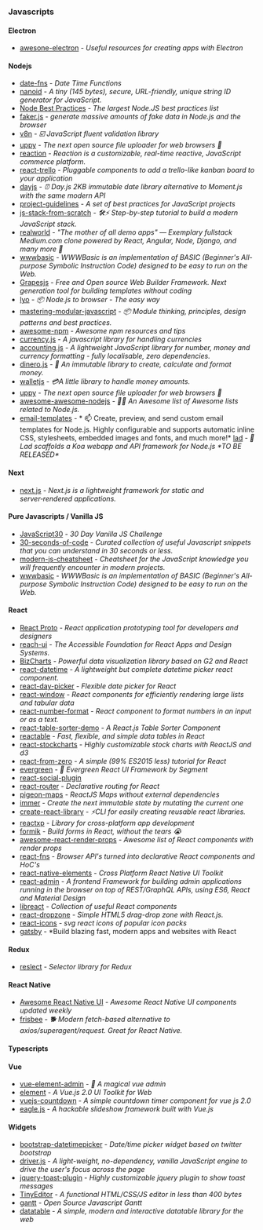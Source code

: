 ### Javascripts

#### Electron

- [awesone-electron](https://github.com/sindresorhus/awesome-electron) - _Useful resources for creating apps with Electron_

#### Nodejs

- [date-fns](https://github.com/date-fns/date-fns) - _Date Time Functions_
- [nanoid](https://github.com/ai/nanoid) - _A tiny (145 bytes), secure, URL-friendly, unique string ID generator for JavaScript._
- [Node Best Practices](https://github.com/i0natan/nodebestpractices) - _The largest Node.JS best practices list_
- [faker.js](https://github.com/Marak/faker.js) - _generate massive amounts of fake data in Node.js and the browser_
- [v8n](https://github.com/imbrn/v8n) - _☑️ JavaScript fluent validation library_
- [uppy](https://github.com/transloadit/uppy) - _The next open source file uploader for web browsers 🐶_
- [reaction](https://github.com/reactioncommerce/reaction) - _Reaction is a customizable, real-time reactive, JavaScript commerce platform._
- [react-trello](https://github.com/rcdexta/react-trello) - _Pluggable components to add a trello-like kanban board to your application_
- [dayjs](https://github.com/iamkun/dayjs) - _⏰ Day.js 2KB immutable date library alternative to Moment.js with the same modern API_
- [project-guidelines](https://github.com/elsewhencode/project-guidelines) - _A set of best practices for JavaScript projects_
- [js-stack-from-scratch](https://github.com/verekia/js-stack-from-scratch) - _🛠️⚡ Step-by-step tutorial to build a modern JavaScript stack._
- [realworld](https://github.com/gothinkster/realworld) - _"The mother of all demo apps" — Exemplary fullstack Medium.com clone powered by React, Angular, Node, Django, and many more 🏅_
- [wwwbasic](https://github.com/google/wwwbasic) - _WWWBasic is an implementation of BASIC (Beginner's All-purpose Symbolic Instruction Code) designed to be easy to run on the Web._
- [Grapesjs](https://github.com/artf/grapesjs) - _Free and Open source Web Builder Framework. Next generation tool for building templates without coding_
- [lyo](https://github.com/bokub/lyo) - _📦 Node.js to browser - The easy way_
- [mastering-modular-javascript](https://github.com/mjavascript/mastering-modular-javascript) - _📦 Module thinking, principles, design patterns and best practices._
- [awesome-npm](https://github.com/sindresorhus/awesome-npm) - _Awesome npm resources and tips_
- [currency.js](https://github.com/scurker/currency.js) - _A javascript library for handling currencies_
- [accounting.js](https://github.com/openexchangerates/accounting.js) - _A lightweight JavaScript library for number, money and currency formatting - fully localisable, zero dependencies._
- [dinero.js](https://github.com/sarahdayan/dinero.js) - _💸 An immutable library to create, calculate and format money._
- [walletjs](https://github.com/dleitee/walletjs) - _💳A little library to handle money amounts._
- [uppy](https://github.com/transloadit/uppy) - _The next open source file uploader for web browsers 🐶_
- [awesome-awesome-nodejs](https://github.com/bnb/awesome-awesome-nodejs) - _🐢🚀 An Awesome list of Awesome lists related to Node.js._
- [email-templates](https://github.com/niftylettuce/email-templates) - *
  📫 Create, preview, and send custom email templates for Node.js. Highly configurable and supports automatic inline CSS, stylesheets, embedded images and fonts, and much more!*
  [lad](https://github.com/ladjs/lad) - _👦 Lad scaffolds a Koa webapp and API framework for Node.js \*TO BE RELEASED\*_

#### Next

- [next.js](https://github.com/zeit/next.js) - _Next.js is a lightweight framework for static and server‑rendered applications._

#### Pure Javascripts / Vanilla JS

- [JavaScript30](https://github.com/wesbos/JavaScript30) - _30 Day Vanilla JS Challenge_
- [30-seconds-of-code](https://github.com/Chalarangelo/30-seconds-of-code) - _Curated collection of useful Javascript snippets that you can understand in 30 seconds or less._
- [modern-js-cheatsheet](https://github.com/mbeaudru/modern-js-cheatsheet) - _Cheatsheet for the JavaScript knowledge you will frequently encounter in modern projects._
- [wwwbasic](https://github.com/google/wwwbasic) - _WWWBasic is an implementation of BASIC (Beginner's All-purpose Symbolic Instruction Code) designed to be easy to run on the Web._

#### React

- [React Proto](https://github.com/React-Proto/react-proto) - _React application prototyping tool for developers and designers_
- [reach-ui](https://github.com/reach/reach-ui) - _The Accessible Foundation for React Apps and Design Systems._
- [BizCharts](https://github.com/alibaba/BizCharts) - _Powerful data visualization library based on G2 and React_
- [react-datetime](https://github.com/YouCanBookMe/react-datetime) - _A lightweight but complete datetime picker react component._
- [react-day-picker](https://github.com/gpbl/react-day-picker) - _Flexible date picker for React_
- [react-window](https://github.com/bvaughn/react-window) - _React components for efficiently rendering large lists and tabular data_
- [react-number-format](https://github.com/s-yadav/react-number-format) - _React component to format numbers in an input or as a text._
- [react-table-sorter-demo](https://github.com/bgerm/react-table-sorter-demo) - _A React.js Table Sorter Component_
- [reactable](https://github.com/glittershark/reactable) - _Fast, flexible, and simple data tables in React_
- [react-stockcharts](https://github.com/rrag/react-stockcharts) - _Highly customizable stock charts with ReactJS and d3_
- [react-from-zero](https://github.com/kay-is/react-from-zero) - _A simple (99% ES2015 less) tutorial for React_
- [evergreen](https://github.com/segmentio/evergreen) - _🌲 Evergreen React UI Framework by Segment_
- [react-social-plugin](https://github.com/deepakaggarwal7/react-social-login)
- [react-router](https://github.com/ReactTraining/react-router) - _Declarative routing for React_
- [pigeon-maps](https://github.com/mariusandra/pigeon-maps) - _ReactJS Maps without external dependencies_
- [immer](https://github.com/mweststrate/immer) - _Create the next immutable state by mutating the current one_
- [create-react-library](https://github.com/transitive-bullshit/create-react-library) - _⚡CLI for easily creating reusable react libraries._
- [reactxp](https://github.com/Microsoft/reactxp) - _Library for cross-platform app development_
- [formik](https://github.com/jaredpalmer/formik) - _Build forms in React, without the tears 😭_
- [awesome-react-render-props](https://github.com/jaredpalmer/awesome-react-render-props) - _Awesome list of React components with render props_
- [react-fns](https://github.com/jaredpalmer/react-fns) - _Browser API's turned into declarative React components and HoC's_
- [react-native-elements](https://github.com/react-native-training/react-native-elements) - _Cross Platform React Native UI Toolkit_
- [react-admin](https://github.com/marmelab/react-admin) - _A frontend Framework for building admin applications running in the browser on top of REST/GraphQL APIs, using ES6, React and Material Design_
- [libreact](https://github.com/streamich/libreact) - _Collection of useful React components_
- [react-dropzone](https://github.com/react-dropzone/react-dropzone) - _Simple HTML5 drag-drop zone with React.js._
- [react-icons](https://www.npmjs.com/package/react-icons) - _svg react icons of popular icon packs_
- [gatsby](https://github.com/gatsbyjs/gatsby) - \*Build blazing fast, modern apps and websites with React

#### Redux

- [reslect](https://github.com/reduxjs/reselect) - _Selector library for Redux_

#### React Native

- [Awesome React Native UI](https://github.com/madhavanmalolan/awesome-reactnative-ui) - _Awesome React Native UI components updated weekly_
- [frisbee](https://github.com/niftylettuce/frisbee) - _🐕 Modern fetch-based alternative to axios/superagent/request. Great for React Native._

#### Typescripts

#### Vue

- [vue-element-admin](https://github.com/PanJiaChen/vue-element-admin) - _🎉 A magical vue admin_
- [element](https://github.com/ElemeFE/element) - _A Vue.js 2.0 UI Toolkit for Web_
- [vuejs-countdown](https://github.com/getanwar/vuejs-countdown) - _A simple countdown timer component for vue js 2.0_
- [eagle.js](https://github.com/Zulko/eagle.js) - _A hackable slideshow framework built with Vue.js_

#### Widgets

- [bootstrap-datetimepicker](https://github.com/Eonasdan/bootstrap-datetimepicker) - _Date/time picker widget based on twitter bootstrap_
- [driver.js](https://github.com/kamranahmedse/driver.js) - _A light-weight, no-dependency, vanilla JavaScript engine to drive the user's focus across the page_
- [jquery-toast-plugin](https://github.com/kamranahmedse/jquery-toast-plugin) - _Highly customizable jquery plugin to show toast messages_
- [TinyEditor](https://github.com/umpox/TinyEditor) - _A functional HTML/CSS/JS editor in less than 400 bytes_
- [gantt](https://github.com/frappe/gantt) - _Open Source Javascript Gantt_
- [datatable](https://github.com/frappe/datatable) - _A simple, modern and interactive datatable library for the web_
